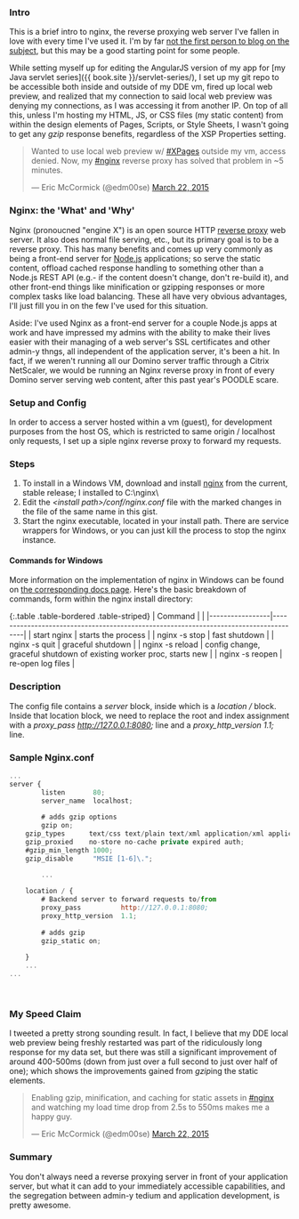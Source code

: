 ### Intro
This is a brief intro to nginx, the reverse proxying web server I've fallen in love with every time I've used it. I'm by far [not the first person to blog on the subject](//frostillic.us/blog/search?q=nginx), but this may be a good starting point for some people.

While setting myself up for editing the AngularJS version of my app for [my Java servlet series]({{ book.site }}/servlet-series/), I set up my git repo to be accessible both inside and outside of my DDE vm, fired up local web preview, and realized that my connection to said local web preview was denying my connections, as I was accessing it from another IP. On top of all this, unless I'm hosting my HTML, JS, or CSS files (my static content) from within the design elements of Pages, Scripts, or Style Sheets, I wasn't going to get any _gzip_ response benefits, regardless of the XSP Properties setting.

<blockquote class="twitter-tweet" lang="en"><p>Wanted to use local web preview w/ <a href="https://twitter.com/hashtag/XPages?src=hash">#XPages</a> outside my vm, access denied. Now, my <a href="https://twitter.com/hashtag/nginx?src=hash">#nginx</a> reverse proxy has solved that problem in ~5 minutes.</p>&mdash; Eric McCormick (@edm00se) <a href="https://twitter.com/edm00se/status/579458988883988480">March 22, 2015</a></blockquote>
<script async src="//platform.twitter.com/widgets.js" charset="utf-8"></script>

### Nginx: the 'What' and 'Why'
Nginx (pronoucned "engine X") is an open source HTTP [reverse proxy](//en.wikipedia.org/wiki/Reverse_proxy) web server. It also does normal file serving, etc., but its primary goal is to be a reverse proxy. This has many benefits and comes up very commonly as being a front-end server for [Node.js](//nodejs.org/) applications; so serve the static content, offload cached response handling to something other than a Node.js REST API (e.g.- if the content doesn't change, don't re-build it), and other front-end things like minification or gzipping responses or more complex tasks like load balancing. These all have very obvious advantages, I'll just fill you in on the few I've used for this situation.

Aside: I've used Nginx as a front-end server for a couple Node.js apps at work and have impressed my admins with the ability to make their lives easier with their managing of a web server's SSL certificates and other admin-y thngs, all independent of the application server, it's been a hit. In fact, if we weren't running all our Domino server traffic through a Citrix NetScaler, we would be running an Nginx reverse proxy in front of every Domino server serving web content, after this past year's POODLE scare.

### Setup and Config
In order to access a server hosted within a vm (guest), for development purposes from the host OS, which is restricted to same origin / localhost only requests, I set up a siple nginx reverse proxy to forward my requests.

### Steps

1. To install in a Windows VM, download and install [nginx](http://nginx.org/) from the current, stable release; I installed to C:\nginx\
2. Edit the _&lt;install path&gt;/conf/nginx.conf_ file with the marked changes in the file of the same name in this gist.
3. Start the nginx executable, located in your install path. There are service wrappers for Windows, or you can just kill the process to stop the nginx instance.

#### Commands for Windows
More information on the implementation of nginx in Windows can be found on [the corresponding docs page](//nginx.org/en/docs/windows.html). Here's the basic breakdown of commands, form within the nginx install directory:

{:.table .table-bordered .table-striped}
| Command         |                                                                                      |
|-----------------|--------------------------------------------------------------------------------------|
| start nginx     | starts the process                                                                   |
| nginx -s stop   | fast shutdown                                                                        |
| nginx -s quit   | graceful shutdown                                                                    |
| nginx -s reload | config change, graceful shutdown of existing worker proc, starts new                 |
| nginx -s reopen | re-open log files                                                                    |

### Description
The config file contains a _server_ block, inside which is a _location /_ block. Inside that location block, we need to replace the root and index assignment with a *proxy_pass  http://127.0.0.1:8080;* line and a *proxy_http_version  1.1;* line.

### Sample Nginx.conf
```javascript
...
server {
        listen       80;
        server_name  localhost;
        
        # adds gzip options
        gzip on;
	gzip_types      text/css text/plain text/xml application/xml application/javascript application/x-javascript text/javascript application/json text/x-json;
	gzip_proxied    no-store no-cache private expired auth;
	#gzip_min_length 1000;
	gzip_disable     "MSIE [1-6]\.";

        ...
		
	location / {
		# Backend server to forward requests to/from
		proxy_pass          http://127.0.0.1:8080;
		proxy_http_version  1.1;
		
		# adds gzip
		gzip_static on;
		
	}
	...
...
```
<br />

### My Speed Claim
I tweeted a pretty strong sounding result. In fact, I believe that my DDE local web preview being freshly restarted was part of the ridiculously long response for my data set, but there was still a significant improvement of around 400-500ms (down from just over a full second to just over half of one); which shows the improvements gained from *gzip*ing the static elements.

<blockquote class="twitter-tweet" lang="en"><p>Enabling gzip, minification, and caching for static assets in <a href="https://twitter.com/hashtag/nginx?src=hash">#nginx</a> and watching my load time drop from 2.5s to 550ms makes me a happy guy.</p>&mdash; Eric McCormick (@edm00se) <a href="https://twitter.com/edm00se/status/579719285012094976">March 22, 2015</a></blockquote>
<script async src="//platform.twitter.com/widgets.js" charset="utf-8"></script>

### Summary
You don't always need a reverse proxying server in front of your application server, but what it can add to your immediately accessible capabilities, and the segregation between admin-y tedium and application development, is pretty awesome.